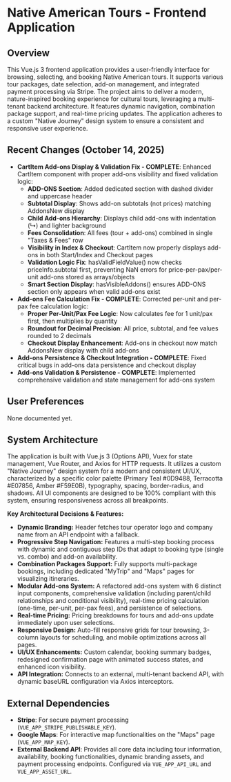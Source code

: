 # Native American Tours - Frontend Application

## Overview
This Vue.js 3 frontend application provides a user-friendly interface for browsing, selecting, and booking Native American tours. It supports various tour packages, date selection, add-on management, and integrated payment processing via Stripe. The project aims to deliver a modern, nature-inspired booking experience for cultural tours, leveraging a multi-tenant backend architecture. It features dynamic navigation, combination package support, and real-time pricing updates. The application adheres to a custom "Native Journey" design system to ensure a consistent and responsive user experience.

## Recent Changes (October 14, 2025)
- **CartItem Add-ons Display & Validation Fix - COMPLETE**: Enhanced CartItem component with proper add-ons visibility and fixed validation logic:
  - **ADD-ONS Section**: Added dedicated section with dashed divider and uppercase header
  - **Subtotal Display**: Shows add-on subtotals (not prices) matching AddonsNew display
  - **Child Add-ons Hierarchy**: Displays child add-ons with indentation (↳) and lighter background
  - **Fees Consolidation**: All fees (tour + add-ons) combined in single "Taxes & Fees" row
  - **Visibility in Index & Checkout**: CartItem now properly displays add-ons in both Start/Index and Checkout pages
  - **Validation Logic Fix**: hasValidFieldValue() now checks priceInfo.subtotal first, preventing NaN errors for price-per-pax/per-unit add-ons stored as arrays/objects
  - **Smart Section Display**: hasVisibleAddons() ensures ADD-ONS section only appears when valid add-ons exist
- **Add-ons Fee Calculation Fix - COMPLETE**: Corrected per-unit and per-pax fee calculation logic:
  - **Proper Per-Unit/Pax Fee Logic**: Now calculates fee for 1 unit/pax first, then multiplies by quantity
  - **Roundout for Decimal Precision**: All price, subtotal, and fee values rounded to 2 decimals
  - **Checkout Display Enhancement**: Add-ons in checkout now match AddonsNew display with child add-ons
- **Add-ons Persistence & Checkout Integration - COMPLETE**: Fixed critical bugs in add-ons data persistence and checkout display
- **Add-ons Validation & Persistence - COMPLETE**: Implemented comprehensive validation and state management for add-ons system

## User Preferences
None documented yet.

## System Architecture
The application is built with Vue.js 3 (Options API), Vuex for state management, Vue Router, and Axios for HTTP requests. It utilizes a custom "Native Journey" design system for a modern and consistent UI/UX, characterized by a specific color palette (Primary Teal #0D9488, Terracotta #E07856, Amber #F59E0B), typography, spacing, border-radius, and shadows. All UI components are designed to be 100% compliant with this system, ensuring responsiveness across all breakpoints.

**Key Architectural Decisions & Features:**
- **Dynamic Branding:** Header fetches tour operator logo and company name from an API endpoint with a fallback.
- **Progressive Step Navigation:** Features a multi-step booking process with dynamic and contiguous step IDs that adapt to booking type (single vs. combo) and add-on availability.
- **Combination Packages Support:** Fully supports multi-package bookings, including dedicated "MyTrip" and "Maps" pages for visualizing itineraries.
- **Modular Add-ons System:** A refactored add-ons system with 6 distinct input components, comprehensive validation (including parent/child relationships and conditional visibility), real-time pricing calculation (one-time, per-unit, per-pax fees), and persistence of selections.
- **Real-time Pricing:** Pricing breakdowns for tours and add-ons update immediately upon user selections.
- **Responsive Design:** Auto-fill responsive grids for tour browsing, 3-column layouts for scheduling, and mobile optimizations across all pages.
- **UI/UX Enhancements:** Custom calendar, booking summary badges, redesigned confirmation page with animated success states, and enhanced icon visibility.
- **API Integration:** Connects to an external, multi-tenant backend API, with dynamic baseURL configuration via Axios interceptors.

## External Dependencies
- **Stripe**: For secure payment processing (`VUE_APP_STRIPE_PUBLISHABLE_KEY`).
- **Google Maps**: For interactive map functionalities on the "Maps" page (`VUE_APP_MAP_KEY`).
- **External Backend API**: Provides all core data including tour information, availability, booking functionalities, dynamic branding assets, and payment processing endpoints. Configured via `VUE_APP_API_URL` and `VUE_APP_ASSET_URL`.